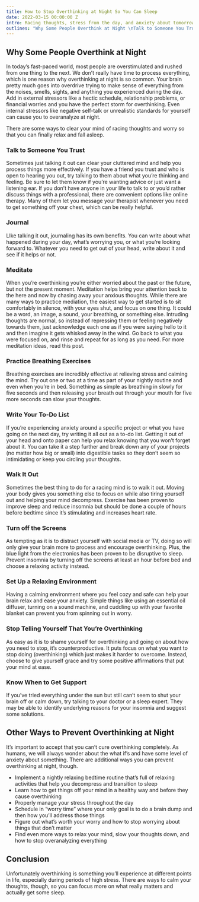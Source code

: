 ```yaml
---
title: How to Stop Overthinking at Night So You Can Sleep
date: 2022-03-15 00:00:00 Z
intro: Racing thoughts, stress from the day, and anxiety about tomorrow are all common reasons why you may find yourself  staying awake at night. Overthinking is a common trap that almost everyone finds themselves falling into, especially  when the rest of the world is asleep. Thankfully there are some things you can do to ease your mind and relax.
outlines: "Why Some People Overthink at Night \nTalk to Someone You Trust \nJournal \nMeditate \nPractice Breathing Exercises \nWrite Your To-Do List \nWalk It Out \nTurn off the Screens \nSet Up a Relaxing Environment \nStop Telling Yourself That You’re Overthinking \nKnow When to Get Support \nOther Ways to Prevent Overthinking at Night \nConclusion \n"
---
```


## Why Some People Overthink at Night

In today’s fast-paced world, most people are overstimulated and rushed from one thing to the next. We don’t really have  time to process everything, which is one reason why overthinking at night is so common. Your brain pretty much goes into overdrive trying to make sense of everything from the noises, smells, sights, and anything you experienced during the  day.
Add in external stressors like a hectic schedule, relationship problems, or financial worries and you have the perfect  storm for overthinking. Even internal stressors like negative self-talk or unrealistic standards for yourself can cause  you to overanalyze at night.     

There are some ways to clear your mind of racing thoughts and worry so that you can finally relax and fall asleep.     

### Talk to Someone You Trust

Sometimes just talking it out can clear your cluttered mind and help you process things more effectively. If you have a  friend you trust and who is open to hearing you out, try talking to them about what you’re thinking and feeling. Be sure  to let them know if you’re wanting advice or just want a listening ear.
If you don’t have anyone in your life to talk to or you’d rather discuss things with a professional, there are  convenient options like online therapy. Many of them let you message your therapist whenever you need to get something  off your chest, which can be really helpful.     

### Journal

LIke talking it out, journaling has its own benefits. You can write about what happened during your day, what’s worrying  you, or what you’re looking forward to. Whatever you need to get out of your head, write about it and see if it helps  or not.     

### Meditate

When you’re overthinking you’re either worried about the past or the future, but not the present moment. Meditation  helps bring your attention back to the here and now by chasing away your anxious thoughts. While there are many ways to  practice mediation, the easiest way to get started is to sit comfortably in silence, with your eyes shut, and focus on  one thing. It could be a word, an image, a sound, your breathing, or something else.
Intruding thoughts are normal, so instead of repressing them or feeling negatively towards them, just acknowledge each  one as if you were saying hello to it and then imagine it gets whisked away in the wind. Go back to what you were  focused on, and rinse and repeat for as long as you need. For more meditation ideas, read this post.     

### Practice Breathing Exercises

Breathing exercises are incredibly effective at relieving stress and calming the mind. Try out one or two at a time as  part of your nightly routine and even when you’re in bed. Something as simple as breathing in slowly for five seconds  and then releasing your breath out through your mouth for five more seconds can slow your thoughts.     

### Write Your To-Do List

If you’re experiencing anxiety around a specific project or what you have going on the next day, try writing it all out  as a to-do list. Getting it out of your head and onto paper can help you relax knowing that you won’t forget about it.  You can take it a step further and break down any of your projects (no matter how big or small) into digestible tasks so  they don’t seem so intimidating or keep you circling your thoughts.     

### Walk It Out

Sometimes the best thing to do for a racing mind is to walk it out. Moving your body gives you something else to focus  on while also tiring yourself out and helping your mind decompress. Exercise has been proven to improve sleep and reduce  insomnia but should be done a couple of hours before bedtime since it’s stimulating and increases heart rate.     

### Turn off the Screens

As tempting as it is to distract yourself with social media or TV, doing so will only give your brain more to process  and encourage overthinking. Plus, the blue light from the electronics has been proven to be disruptive to sleep. Prevent  insomnia by turning off the screens at least an hour before bed and choose a relaxing activity instead.     

### Set Up a Relaxing Environment

Having a calming environment where you feel cozy and safe can help your brain relax and ease your anxiety. Simple things  like using an essential oil diffuser, turning on a sound machine, and cuddling up with your favorite blanket can  prevent you from spinning out in worry.     

### Stop Telling Yourself That You’re Overthinking

As easy as it is to shame yourself for overthinking and going on about how you need to stop, it’s counterproductive. It  puts focus on what you want to stop doing (overthinking) which just makes it harder to overcome. Instead, choose to give  yourself grace and try some positive affirmations that put your mind at ease.     

### Know When to Get Support

If you’ve tried everything under the sun but still can’t seem to shut your brain off or calm down, try talking to your  doctor or a sleep expert. They may be able to identify underlying reasons for your insomnia and suggest some solutions.     

## Other Ways to Prevent Overthinking at Night

It’s important to accept that you can’t cure overthinking completely. As humans, we will always wonder about the what  if’s and have some level of anxiety about something. There are additional ways you can prevent overthinking at night,  though. 
- Implement a nightly relaxing bedtime routine that’s full of relaxing activities that help you decompress and transition to sleep 
- Learn how to get things off your mind in a healthy way and before they cause overthinking  
- Properly manage your stress throughout the day  
- Schedule in “worry time” where your only goal is to do a brain dump and then how you’ll address those things 
- Figure out what’s worth your worry and how to stop worrying about things that don’t matter 
- Find even more ways to relax your mind, slow your thoughts down, and how to stop overanalyzing everything

## Conclusion
Unfortunately overthinking is something you’ll experience at different points in life, especially during periods of high  stress. There are ways to calm your thoughts, though, so you can focus more on what really matters and actually get  some sleep.